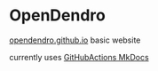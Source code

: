 # OpenDendro

[opendendro.github.io](https://opendendro.github.io/opendendro) basic website

currently uses [GitHubActions MkDocs](https://github.com/marketplace/actions/deploy-mkdocs)
